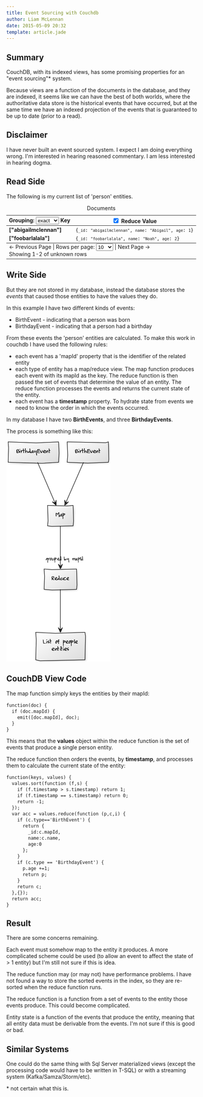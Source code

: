 ```yaml
---
title: Event Sourcing with Couchdb
author: Liam McLennan
date: 2015-05-09 20:32
template: article.jade
---
```


Summary
----

CouchDB, with its indexed views, has some promising properties for an "event sourcing"* system.

Because views are a function of the documents in the database, and they are indexed, it seems like we can have the best of both worlds, where the authoritative data store is the historical events that have occurred, but at the same time we have an indexed projection of the events that is guaranteed to be up to date (prior to a read).

Disclaimer
---

I have never built an event sourced system. I expect I am doing everything wrong. I'm interested in hearing reasoned commentary. I am less interested in hearing dogma.

Read Side
----

The following is my current list of 'person' entities.

<table id="documents" class="listing" cellspacing="0">
        <caption>Documents</caption>
        <thead>
          <tr>
            <th class="key">
              <label class="" id="grouplevel">
                Grouping: <select>
                  <option value="0">none</option>
                  <option value="1">level 1</option>
                  <option value="2">level 2</option>
                  <option value="3">level 3</option>
                  <option value="4">level 4</option>
                  <option value="5">level 5</option>
                  <option value="6">level 6</option>
                  <option value="7">level 7</option>
                  <option value="8">level 8</option>
                  <option value="9">level 9</option>
                  <option value="100" selected="">exact</option>
                </select>
              </label>
              <span>Key</span>
            </th>
            <th class="value">
              <label id="reduce"><input autocomplete="off" checked="" type="checkbox">&nbsp;Reduce</label>
              Value
            </th>
          </tr>
        </thead>
        <tbody class="content"><tr><td class="key"><strong>["abigailmclennan"]</strong></td><td class="value"><div><code class="object">{<code class="key">_id</code>: <code class="string">"abigailmclennan"</code>, <code class="key">name</code>: <code class="string">"Abigail"</code>, <code class="key">age</code>: <code class="number">1</code>}</code></div></td></tr><tr class="odd"><td class="key"><strong>["foobarlalala"]</strong></td><td class="value"><div><code class="object">{<code class="key">_id</code>: <code class="string">"foobarlalala"</code>, <code class="key">name</code>: <code class="string">"Noah"</code>, <code class="key">age</code>: <code class="number">2</code>}</code></div></td></tr></tbody>
        <tbody class="footer">
          <tr class="odd">
            <td colspan="4">
              <div id="paging">
                <a class="prev">← Previous Page</a> |
                <label>Rows per page: <select id="perpage">
                  <option selected="">10</option>
                  <option>25</option>
                  <option>50</option>
                  <option>100</option>
                </select></label> |
                <a class="next">Next Page →</a>
              </div>
              <span>Showing 1-2 of unknown rows</span>
            </td>
          </tr>
        </tbody>
      </table>

Write Side
---

But they are not stored in my database, instead the database stores the *events* that caused those entities to have the values they do.

In this example I have two different kinds of events:

* BirthEvent - indicating that a person was born
* BirthdayEvent - indicating that a person had a birthday

From these events the 'person' entities are calculated. To make this work in couchdb I have used the following rules:

* each event has a 'mapId' property that is the identifier of the related entity
* each type of entity has a map/reduce view. The map function produces each event with its mapId as the key. The reduce function is then passed the set of events that determine the value of an entity. The reduce function processes the events and returns the current state of the entity.
* each event has a **timestamp** property. To hydrate state from events we need to know the order in which the events occurred.

In my database I have two **BirthEvents**, and three **BirthdayEvents**.

The process is something like this:

<img src="flow.png" alt="flow"/>

CouchDB View Code
----

The map function simply keys the entities by their mapId:

```{javascript}
function(doc) {  
  if (doc.mapId) {
    emit([doc.mapId], doc);
  }
}
```

This means that the **values** object within the reduce function is the set of events that produce a single person entity.

The reduce function then orders the events, by **timestamp**, and processes them to calculate the current state of the entity:

```{javascript}
function(keys, values) {
  values.sort(function (f,s) {
    if (f.timestamp > s.timestamp) return 1;
    if (f.timestamp == s.timestamp) return 0;
    return -1;
  });
  var acc = values.reduce(function (p,c,i) {
    if (c.type=='BirthEvent') {
      return {
        _id:c.mapId,
        name:c.name,
        age:0
      };
    }
    if (c.type == 'BirthdayEvent') {
      p.age +=1;
      return p;
    }
    return c;
  },{});
  return acc;
}
```

Result
---

There are some concerns remaining.

Each event must somehow map to the entity it produces. A more complicated scheme could be used (to allow an event to affect the state of > 1 entity) but I'm still not sure if this is idea.

The reduce function may (or may not) have performance problems. I have not found a way to store the sorted events in the index, so they are re-sorted when the reduce function runs.

The reduce function is a function from a set of events to the entity those events produce. This could become complicated.

Entity state is a function of the events that produce the entity, meaning that all entity data must be derivable from the events. I'm not sure if this is good or bad.

Similar Systems
----

One could do the same thing with Sql Server materialized views (except the processing code would have to be written in T-SQL) or with a streaming system (Kafka/Samza/Storm/etc).

<span>*</span> not certain what this is.
